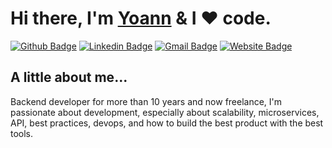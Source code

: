 <h1>Hi there, I'm <a href="https://yoannrenard.fr/" title="My website">Yoann</a> & I ❤️ code.</h1>

[![Github Badge](http://img.shields.io/badge/-Github-black?style=flat-square&logo=github&link=https://github.com/yoannrenard/)](https://github.com/yoannrenard/)
[![Linkedin Badge](https://img.shields.io/badge/-LinkedIn-blue?style=flat-square&logo=Linkedin&logoColor=white&link=https://www.linkedin.com/in/yoann-renard-96256a30/)](https://www.linkedin.com/in/yoann-renard-96256a30)
[![Gmail Badge](https://img.shields.io/badge/-Gmail-d14836?style=flat-square&logo=Gmail&logoColor=white&link=mailto:renard.yoann@gmail.com)](mailto:renard.yoann@gmail.com)
[![Website Badge](https://img.shields.io/badge/Website-3b5998?style=flat-square&logo=google-chrome&logoColor=white)](https://www.yoannrenard.fr/)

<h2> A little about me...</h2>
<p>Backend developer for more than 10 years and now freelance, I'm passionate about development, especially about scalability, microservices, API, best practices, devops, and how to build the best product with the best tools.</p>

[comment]: <> (<a href="https://www.buymeacoffee.com/mokkapps" target="_blank" rel="noreferrer nofollow"><img src="https://cdn.buymeacoffee.com/buttons/default-red.png" alt="Buy Me A Coffee" height="40" width="170"></a>)
